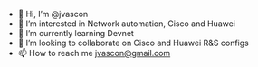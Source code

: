 - 👋 Hi, I’m @jvascon
- 👀 I’m interested in Network automation, Cisco and Huawei
- 🌱 I’m currently learning Devnet
- 💞️ I’m looking to collaborate on Cisco and Huawei R&S configs
- 📫 How to reach me jvascon@gmail.com

<!---
jvascon/jvascon is a ✨ special ✨ repository because its `README.md` (this file) appears on your GitHub profile.
You can click the Preview link to take a look at your changes.
--->
